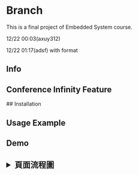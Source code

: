 # Branch
This is a final project of Embedded System course.


12/22 00:03(axuy312)

12/22 01:17(adsf) with format


<h2> Info </h2>

<h2> Conference Infinity Feature </h2>
## Installation

<h2> Usage Example </h2>

<h2> Demo </h2>
 
<h2><details>
 <summary>頁面流程圖</summary>
    <img src="" />
  <summary>功能圖</summary>
    <img src="" />
 </details>
 </h2>
